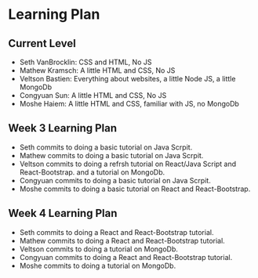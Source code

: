 # Learning Plan

## Current Level
* Seth VanBrocklin: CSS and HTML, No JS
* Mathew Kramsch: A little HTML and CSS, No JS
* Veltson Bastien: Everything about websites, a little Node JS, a little MongoDb
* Congyuan Sun: A little HTML and CSS, No JS
* Moshe Haiem: A little HTML and CSS, familiar with JS, no MongoDb

## Week 3 Learning Plan
* Seth commits to doing a basic tutorial on Java Scrpit. 
* Mathew commits to doing a basic tutorial on Java Scrpit.
* Veltson commits to doing a refrsh tutorial on React/Java Script and React-Bootstrap. and a tutorial on MongoDb.
* Congyuan commits to doing a basic tutorial on Java Scrpit.
* Moshe commits to doing a basic tutorial on React and React-Bootstrap. 

## Week 4 Learning Plan
* Seth commits to doing a React and React-Bootstrap tutorial. 
* Mathew commits to doing a React and React-Bootstrap tutorial.
* Veltson commits to doing a tutorial on MongoDb.
* Congyuan commits to doing a React and React-Bootstrap tutorial.
* Moshe commits to doing a tutorial on MongoDb.
